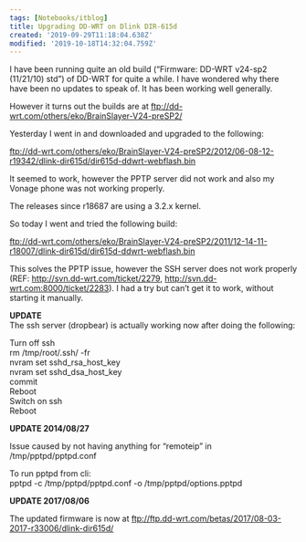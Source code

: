 ```yaml
---
tags: [Notebooks/itblog]
title: Upgrading DD-WRT on Dlink DIR-615d
created: '2019-09-29T11:18:04.638Z'
modified: '2019-10-18T14:32:04.759Z'
---
```


I have been running quite an old build (&#8220;Firmware: DD-WRT v24-sp2 (11/21/10) std&#8221;) of DD-WRT for quite a while. I have wondered why there have been no updates to speak of. It has been working well generally.

However it turns out the builds are at ftp://dd-wrt.com/others/eko/BrainSlayer-V24-preSP2/

Yesterday I went in and downloaded and upgraded to the following:

ftp://dd-wrt.com/others/eko/BrainSlayer-V24-preSP2/2012/06-08-12-r19342/dlink-dir615d/dir615d-ddwrt-webflash.bin

It seemed to work, however the PPTP server did not work and also my Vonage phone was not working properly.

The releases since r18687 are using a 3.2.x kernel.

So today I went and tried the following build:

ftp://dd-wrt.com/others/eko/BrainSlayer-V24-preSP2/2011/12-14-11-r18007/dlink-dir615d/dir615d-ddwrt-webflash.bin

This solves the PPTP issue, however the SSH server does not work properly (REF: http://svn.dd-wrt.com/ticket/2279, http://svn.dd-wrt.com:8000/ticket/2283). I had a try but can&#8217;t get it to work, without starting it manually.

**UPDATE**  
The ssh server (dropbear) is actually working now after doing the following:

Turn off ssh  
rm /tmp/root/.ssh/ -fr  
nvram set sshd\_rsa\_host_key  
nvram set sshd\_dsa\_host_key  
commit  
Reboot  
Switch on ssh  
Reboot

**UPDATE 2014/08/27**

Issue caused by not having anything for &#8220;remoteip&#8221; in /tmp/pptpd/pptpd.conf

To run pptpd from cli:  
pptpd -c /tmp/pptpd/pptpd.conf -o /tmp/pptpd/options.pptpd


**UPDATE 2017/08/06**

The updated firmware is now at <ftp://ftp.dd-wrt.com/betas/2017/08-03-2017-r33006/dlink-dir615d/>
